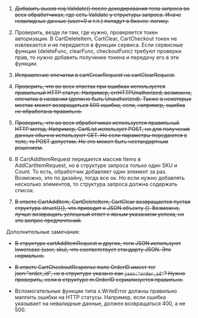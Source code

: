 1. ~~Добавить вызов req.Validate() после декодирования тела запроса во всех обработчиках, где есть Validate у структуры запроса. Иначе невалидные данные (user=0 и т.п.) попадут в бизнес-логику.~~

2. Проверить, везде ли там, где нужно, проверяется токен авторизации. В CartDeleteItem, CartClear, CartCheckout токен не извлекается и не передается в функции сервиса. Если сервисные функции (deleteFunc, clearFunc, checkoutFunc) требуют проверки прав, то нужно добавить получение токена и передачу его в эти функции.

3. ~~Исправление опечатки в cartCrearRequest на cartClearRequest.~~

4. ~~Проверить, что во всех ответах при ошибках используется правильный HTTP статус. Например, errHTTPUnathorized, возможно, опечатка в названии (должно быть Unauthorized). Также в некоторых местах может возвращаться 500 ошибка, если, например, ошибка не обработана правильно.~~

5. ~~Проверить, что во всех обработчиках используется правильный HTTP метод. Например, CartList использует POST, но для получения данных обычно используют GET. Но если параметры передаются в теле, то POST допустим. Но это может быть нестандартным решением.~~

6. В CartAddItemRequest передается массив Items в AddCartItemRequest, но в структуре запроса только один SKU и Count. То есть, обработчик добавляет один элемент за раз. Возможно, это по дизайну, тогда все ок. Но если нужно добавлять несколько элементов, то структура запроса должна содержать список.

7. ~~В ответе CartAddItem, CartDeleteItem, CartClear возвращается пустая структура struct{}{}, что приводит к JSON объекту {}. Возможно, лучше возвращать успешный ответ с явным указанием успеха, но это вопрос предпочтений.~~

Дополнительные замечания:

- ~~В структуре cartAddItemRequest и других, теги JSON используют lowercase (user, sku), что соответствует стандарту JSON. Это нормально.~~

- ~~В ответе CartCheckoutResponse поле OrderID имеет тег json:"order_id", но в структуре указано как `json:"order_id"`? Нужно проверить, если в структуре m.OrderID сериализуется правильно.~~

- Вспомогательные функции типа x.WriteError должны правильно маппить ошибки на HTTP статусы. Например, если ошибка указывает на невалидные данные, должен возвращаться 400, а не 500.
